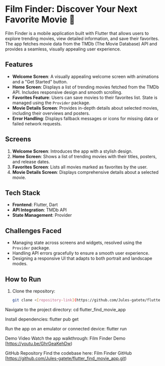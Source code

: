 # Film Finder: Discover Your Next Favorite Movie 🎥

Film Finder is a mobile application built with Flutter that allows users to explore trending movies, view detailed information, and save their favorites. The app fetches movie data from the TMDb (The Movie Database) API and provides a seamless, visually appealing user experience.

## Features
- **Welcome Screen**: A visually appealing welcome screen with animations and a "Get Started" button.
- **Home Screen**: Displays a list of trending movies fetched from the TMDb API. Includes responsive design and smooth scrolling.
- **Favorites Feature**: Users can save movies to their favorites list. State is managed using the `Provider` package.
- **Movie Details Screen**: Provides in-depth details about selected movies, including their overviews and posters.
- **Error Handling**: Displays fallback messages or icons for missing data or failed network requests.

## Screens
1. **Welcome Screen**: Introduces the app with a stylish design.
2. **Home Screen**: Shows a list of trending movies with their titles, posters, and release dates.
3. **Favorites Screen**: Lists all movies marked as favorites by the user.
4. **Movie Details Screen**: Displays comprehensive details about a selected movie.

## Tech Stack
- **Frontend**: Flutter, Dart
- **API Integration**: TMDb API
- **State Management**: Provider

## Challenges Faced
- Managing state across screens and widgets, resolved using the `Provider` package.
- Handling API errors gracefully to ensure a smooth user experience.
- Designing a responsive UI that adapts to both portrait and landscape modes.

## How to Run
1. Clone the repository:
   ```bash
   git clone <[repository-link](https://github.com/Jules-gatete/flutter_find_movie_app.git)>

Navigate to the project directory:
 cd flutter_find_movie_app


Install dependencies:
 flutter pub get


Run the app on an emulator or connected device:
 flutter run


Demo Video
Watch the app walkthrough: Film Finder Demo [https://youtu.be/GhrGeaKehDw)

GitHub Repository
Find the codebase here: Film Finder GitHub [https://github.com/Jules-gatete/flutter_find_movie_app.git)
